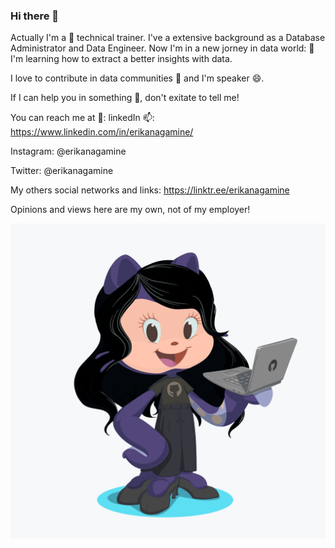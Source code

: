 ### Hi there 👋

Actually I'm a 🔭 technical trainer. I've a extensive background as a Database Administrator and Data Engineer. Now I'm in a new jorney in data world: 🌱 I'm learning how to extract a better insights with data.

I love to contribute in data communities 👯 and I'm speaker 😄.

If I can help you in something 💬, don't exitate to tell me!

You can reach me at 👯:
linkedIn 📫: https://www.linkedin.com/in/erikanagamine/

Instagram: @erikanagamine

Twitter: @erikanagamine

My others social networks and links: https://linktr.ee/erikanagamine

Opinions and views here are my own, not of my employer!


![Erika Nagamine - Octocat](octocat.png "Erika - Octocat")



<!--
**erikanagamine/erikanagamine** is a ✨ _special_ ✨ repository because its `README.md` (this file) appears on your GitHub profile.

Here are some ideas to get you started:

- 🔭 I’m currently working on ...
- 🌱 I’m currently learning ...
- 👯 I’m looking to collaborate on ...
- 🤔 I’m looking for help with ...
- 💬 Ask me about ...
- 📫 How to reach me: ...
- 😄 Pronouns: ...
- ⚡ Fun fact: ...
-->
